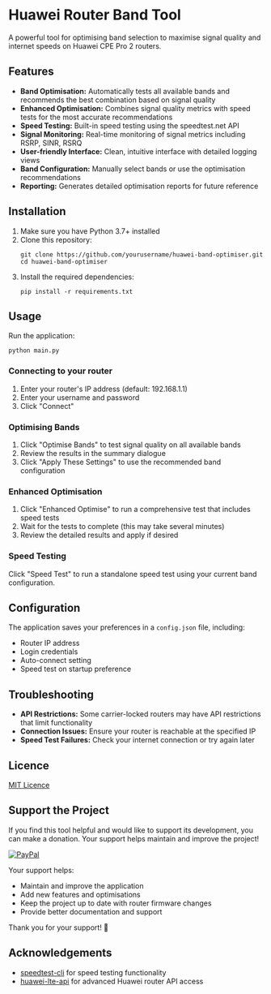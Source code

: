 # Huawei Router Band Tool

A powerful tool for optimising band selection to maximise signal quality and internet speeds on Huawei CPE Pro 2 routers.

## Features

- **Band Optimisation:** Automatically tests all available bands and recommends the best combination based on signal quality
- **Enhanced Optimisation:** Combines signal quality metrics with speed tests for the most accurate recommendations
- **Speed Testing:** Built-in speed testing using the speedtest.net API
- **Signal Monitoring:** Real-time monitoring of signal metrics including RSRP, SINR, RSRQ
- **User-friendly Interface:** Clean, intuitive interface with detailed logging views
- **Band Configuration:** Manually select bands or use the optimisation recommendations
- **Reporting:** Generates detailed optimisation reports for future reference

## Installation

1. Make sure you have Python 3.7+ installed
2. Clone this repository:
   ```
   git clone https://github.com/yourusername/huawei-band-optimiser.git
   cd huawei-band-optimiser
   ```
3. Install the required dependencies:
   ```
   pip install -r requirements.txt
   ```

## Usage

Run the application:
```
python main.py
```

### Connecting to your router

1. Enter your router's IP address (default: 192.168.1.1)
2. Enter your username and password
3. Click "Connect"

### Optimising Bands

1. Click "Optimise Bands" to test signal quality on all available bands
2. Review the results in the summary dialogue
3. Click "Apply These Settings" to use the recommended band configuration

### Enhanced Optimisation

1. Click "Enhanced Optimise" to run a comprehensive test that includes speed tests
2. Wait for the tests to complete (this may take several minutes)
3. Review the detailed results and apply if desired

### Speed Testing

Click "Speed Test" to run a standalone speed test using your current band configuration.

## Configuration

The application saves your preferences in a `config.json` file, including:
- Router IP address
- Login credentials
- Auto-connect setting
- Speed test on startup preference

## Troubleshooting

- **API Restrictions:** Some carrier-locked routers may have API restrictions that limit functionality
- **Connection Issues:** Ensure your router is reachable at the specified IP
- **Speed Test Failures:** Check your internet connection or try again later

## Licence

[MIT Licence](LICENCE)

## Support the Project

If you find this tool helpful and would like to support its development, you can make a donation. Your support helps maintain and improve the project!

[![PayPal](https://img.shields.io/badge/Donate-PayPal-blue.svg?logo=paypal&style=for-the-badge)](https://www.paypal.com/ncp/payment/HLVZ82C6FKM2E)

Your support helps:
- Maintain and improve the application
- Add new features and optimisations
- Keep the project up to date with router firmware changes
- Provide better documentation and support

Thank you for your support! 💖

## Acknowledgements

- [speedtest-cli](https://github.com/sivel/speedtest-cli) for speed testing functionality
- [huawei-lte-api](https://github.com/Salamek/huawei-lte-api) for advanced Huawei router API access 